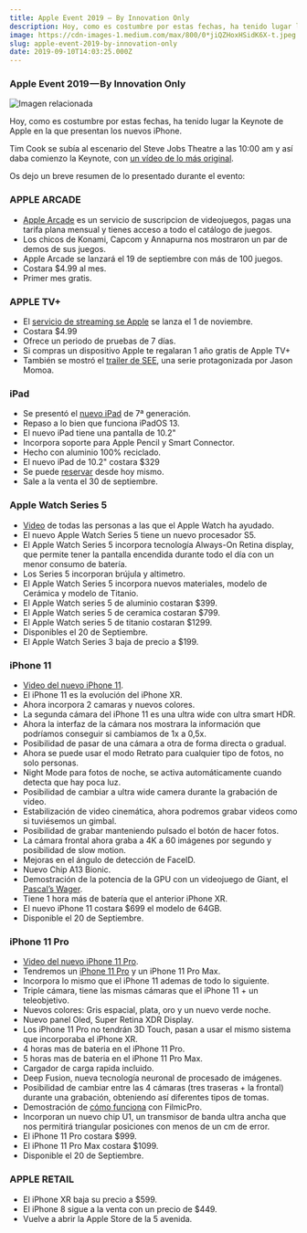 ```yaml
---
title: Apple Event 2019 — By Innovation Only
description: Hoy, como es costumbre por estas fechas, ha tenido lugar la Keynote de Apple en la que presentan los nuevos iPhone.
image: https://cdn-images-1.medium.com/max/800/0*jiQZHoxHSidK6X-t.jpeg
slug: apple-event-2019-by-innovation-only
date: 2019-09-10T14:03:25.000Z
---
```


### Apple Event 2019 — By Innovation Only

![Imagen relacionada](https://cdn-images-1.medium.com/max/800/0*jiQZHoxHSidK6X-t.jpeg)

Hoy, como es costumbre por estas fechas, ha tenido lugar la Keynote de Apple en la que presentan los nuevos iPhone.

Tim Cook se subía al escenario del Steve Jobs Theatre a las 10:00 am y así daba comienzo la Keynote, con [un vídeo de lo más original](https://youtu.be/nyp_PczrqFE).

Os dejo un breve resumen de lo presentado durante el evento:

### APPLE ARCADE

- [Apple Arcade](https://www.apple.com/apple-arcade/) es un servicio de suscripcion de videojuegos, pagas una tarifa plana mensual y tienes acceso a todo el catálogo de juegos.
- Los chicos de Konami, Capcom y Annapurna nos mostraron un par de demos de sus juegos.
- Apple Arcade se lanzará el 19 de septiembre con más de 100 juegos.
- Costara $4.99 al mes.
- Primer mes gratis.

### APPLE TV+

- El [servicio de streaming se Apple](https://www.apple.com/apple-tv-plus/) se lanza el 1 de noviembre.
- Costara $4.99
- Ofrece un periodo de pruebas de 7 días.
- Si compras un dispositivo Apple te regalaran 1 año gratis de Apple TV+
- También se mostró el [trailer de SEE](https://youtu.be/7Rg0y7NT1gU), una serie protagonizada por Jason Momoa.

### iPad

- Se presentó el [nuevo iPad](https://www.apple.com/ipad-10.2/) de 7ª generación.
- Repaso a lo bien que funciona iPadOS 13.
- El nuevo iPad tiene una pantalla de 10.2"
- Incorpora soporte para Apple Pencil y Smart Connector.
- Hecho con aluminio 100% reciclado.
- El nuevo iPad de 10.2" costara $329
- Se puede [reservar](https://www.apple.com/shop/buy-ipad/ipad-10-2) desde hoy mismo.
- Sale a la venta el 30 de septiembre.

### Apple Watch Series 5

- [Video](https://youtu.be/mx1by12-oF4) de todas las personas a las que el Apple Watch ha ayudado.
- El nuevo Apple Watch Series 5 tiene un nuevo procesador S5.
- El Apple Watch Series 5 incorpora tecnología Always-On Retina display, que permite tener la pantalla encendida durante todo el día con un menor consumo de batería.
- Los Series 5 incorporan brújula y altimetro.
- El Apple Watch Series 5 incorpora nuevos materiales, modelo de Cerámica y modelo de Titanio.
- El Apple Watch series 5 de aluminio costaran $399.
- El Apple Watch series 5 de ceramica costaran $799.
- El Apple Watch series 5 de titanio costaran $1299.
- Disponibles el 20 de Septiembre.
- El Apple Watch Series 3 baja de precio a $199.

### iPhone 11

- [Video del nuevo iPhone 11](https://youtu.be/H4p6njjPV_o).
- El iPhone 11 es la evolución del iPhone XR.
- Ahora incorpora 2 camaras y nuevos colores.
- La segunda cámara del iPhone 11 es una ultra wide con ultra smart HDR.
- Ahora la interfaz de la cámara nos mostrara la información que podríamos conseguir si cambiamos de 1x a 0,5x.
- Posibilidad de pasar de una cámara a otra de forma directa o gradual.
- Ahora se puede usar el modo Retrato para cualquier tipo de fotos, no solo personas.
- Night Mode para fotos de noche, se activa automáticamente cuando detecta que hay poca luz.
- Posibilidad de cambiar a ultra wide camera durante la grabación de video.
- Estabilización de video cinemática, ahora podremos grabar videos como si tuviésemos un gimbal.
- Posibilidad de grabar manteniendo pulsado el botón de hacer fotos.
- La cámara frontal ahora graba a 4K a 60 imágenes por segundo y posibilidad de slow motion.
- Mejoras en el ángulo de detección de FaceID.
- Nuevo Chip A13 Bionic.
- Demostración de la potencia de la GPU con un videojuego de Giant, el [Pascal’s Wager](https://www.youtube.com/watch?v=ZUd7d1zswT4).
- Tiene 1 hora más de batería que el anterior iPhone XR.
- El nuevo iPhone 11 costara $699 el modelo de 64GB.
- Disponible el 20 de Septiembre.

### iPhone 11 Pro

- [Video del nuevo iPhone 11 Pro](https://youtu.be/cVEemOmHw9Y).
- Tendremos un [iPhone 11 Pro](https://www.apple.com/iphone-11-pro/) y un iPhone 11 Pro Max.
- Incorpora lo mismo que el iPhone 11 ademas de todo lo siguiente.
- Triple cámara, tiene las mismas cámaras que el iPhone 11 + un teleobjetivo.
- Nuevos colores: Gris espacial, plata, oro y un nuevo verde noche.
- Nuevo panel Oled, Super Retina XDR Display.
- Los iPhone 11 Pro no tendrán 3D Touch, pasan a usar el mismo sistema que incorporaba el iPhone XR.
- 4 horas mas de bateria en el iPhone 11 Pro.
- 5 horas mas de bateria en el iPhone 11 Pro Max.
- Cargador de carga rapida incluido.
- Deep Fusion, nueva tecnología neuronal de procesado de imágenes.
- Posibilidad de cambiar entre las 4 cámaras (tres traseras + la frontal) durante una grabación, obteniendo así diferentes tipos de tomas.
- Demostración de [cómo funciona](https://youtu.be/YkhaeHZ3utc) con FilmicPro.
- Incorporan un nuevo chip U1, un transmisor de banda ultra ancha que nos permitirá triangular posiciones con menos de un cm de error.
- El iPhone 11 Pro costara $999.
- El iPhone 11 Pro Max costara $1099.
- Disponible el 20 de Septiembre.

### APPLE RETAIL

- El iPhone XR baja su precio a $599.
- El iPhone 8 sigue a la venta con un precio de $449.
- Vuelve a abrir la Apple Store de la 5 avenida.
